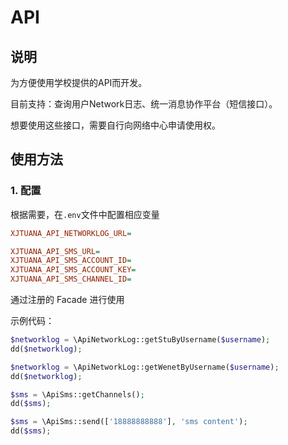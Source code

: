 # API

## 说明

为方便使用学校提供的API而开发。

目前支持：查询用户Network日志、统一消息协作平台（短信接口）。

想要使用这些接口，需要自行向网络中心申请使用权。

## 使用方法

### 1. 配置

根据需要，在`.env`文件中配置相应变量

```ini
XJTUANA_API_NETWORKLOG_URL=

XJTUANA_API_SMS_URL=
XJTUANA_API_SMS_ACCOUNT_ID=
XJTUANA_API_SMS_ACCOUNT_KEY=
XJTUANA_API_SMS_CHANNEL_ID=
```

通过注册的 Facade 进行使用

示例代码：

```php
$networklog = \ApiNetworkLog::getStuByUsername($username);
dd($networklog);

$networklog = \ApiNetworkLog::getWenetByUsername($username);
dd($networklog);

$sms = \ApiSms::getChannels();
dd($sms);

$sms = \ApiSms::send(['18888888888'], 'sms content');
dd($sms);
```